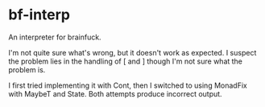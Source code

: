 bf-interp
=========

An interpreter for brainfuck.

I'm not quite sure what's wrong, but it doesn't work as expected.
I suspect the problem lies in the handling of [ and ]
though I'm not sure what the problem is.

I first tried implementing it with Cont,
then I switched to using MonadFix with MaybeT and State.
Both attempts produce incorrect output.
